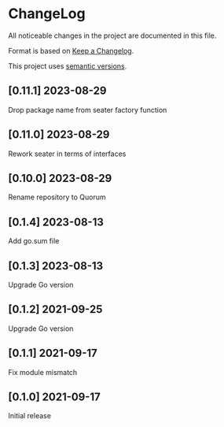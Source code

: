 ChangeLog
=========

All noticeable changes in the project  are documented in this file.

Format is based on [Keep a Changelog](https://keepachangelog.com/en/1.0.0/).

This project uses [semantic versions](https://semver.org/spec/v2.0.0.html).

## [0.11.1] 2023-08-29

Drop package name from seater factory function

## [0.11.0] 2023-08-29

Rework seater in terms of interfaces

## [0.10.0] 2023-08-29

Rename repository to Quorum

## [0.1.4] 2023-08-13

Add go.sum file

## [0.1.3] 2023-08-13

Upgrade Go version

## [0.1.2] 2021-09-25

Upgrade Go version

## [0.1.1] 2021-09-17

Fix module mismatch

## [0.1.0] 2021-09-17

Initial release
